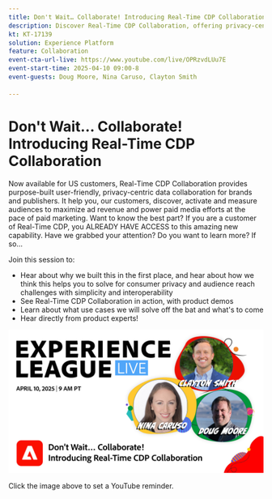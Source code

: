 ```yaml
---
title: Don't Wait… Collaborate! Introducing Real-Time CDP Collaboration
description: Discover Real-Time CDP Collaboration, offering privacy-centric data solutions for brands and publishers to enhance audience activation, maximize ad revenue, and streamline paid media efforts—complete with product demos, expert insights, and upcoming use cases.
kt: KT-17139
solution: Experience Platform
feature: Collaboration
event-cta-url-live: https://www.youtube.com/live/OPRzvdLUu7E
event-start-time: 2025-04-10 09:00-8
event-guests: Doug Moore, Nina Caruso, Clayton Smith

---
```

# Don't Wait… Collaborate! Introducing Real-Time CDP Collaboration

Now available for US customers, Real-Time CDP Collaboration provides purpose-built user-friendly, privacy-centric data collaboration for brands and publishers. It help you, our customers, discover, activate and measure audiences to maximize ad revenue and power paid media efforts at the pace of paid marketing. Want to know the best part? If you are a customer of Real-Time CDP, you ALREADY HAVE ACCESS to this amazing new capability. Have we grabbed your attention? Do you want to learn more? If so…

Join this session to:

* Hear about why we built this in the first place, and hear about how we think this helps you to solve for consumer privacy and audience reach challenges with simplicity and interoperability
* See Real-Time CDP Collaboration in action, with product demos
* Learn about what use cases we will solve off the bat and what's to come
* Hear directly from product experts! 

[![ExL LIVE Apr 10 2025](assets/WebBanner_Apr10_2025.jpg)](https://www.youtube.com/live/OPRzvdLUu7E)

Click the image above to set a YouTube reminder.
